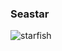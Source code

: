 ### Seastar

![starfish](https://github.com/NOC-SEASTAR/seastar_project/blob/main/docs/images/seastar_img1.jpg)
 
